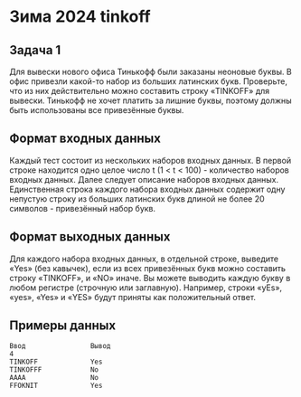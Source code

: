# Зима 2024 tinkoff
## Задача 1
Для вывески нового офиса Тинькофф были заказаны неоновые буквы. В офис привезли какой-то набор из больших латинских 
букв. Проверьте, что из них действительно можно составить строку «TINKOFF» для вывески. Тинькофф не хочет платить за 
лишние буквы, поэтому должны быть использованы все привезённые буквы. 

## Формат входных данных
Каждый тест состоит из нескольких наборов входных данных. В первой строке находится одно целое число t (1 < t < 100) - 
количество наборов входных данных. Далее следует описание наборов входных данных. Единственная строка каждого набора 
входных данных содержит одну непустую строку из больших латинских букв длиной не более 20 символов - привезённый набор 
букв.
## Формат выходных данных
Для каждого набора входных данных, в отдельной строке, выведите «Yes» (без кавычек), если из всех привезённых букв можно
составить строку «TINKOFF», и «NO» иначе. Вы можете выводить каждую букву в любом регистре (строчную или заглавную). 
Например, строки «yEs», «yes», «Yes» и «YES» будут приняты как положительный ответ.
## Примеры данных
    Ввод                Вывод
    4
    TINKOFF             Yes
    TINKOFFF            No
    AAAA                No
    FFOKNIT             Yes